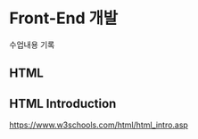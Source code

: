 # Front-End 개발
수업내용 기록


## HTML

## HTML Introduction
https://www.w3schools.com/html/html_intro.asp
